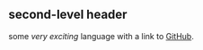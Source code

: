 ## second-level header
some *very exciting* language
with a link to [GitHub](https://github.com/).


